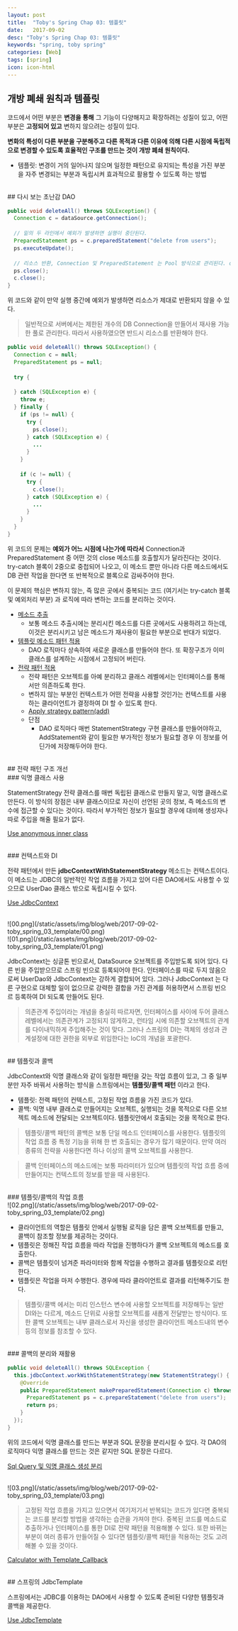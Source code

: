 ```yaml
---
layout: post
title:  "Toby's Spring Chap 03: 템플릿"
date:   2017-09-02
desc: "Toby's Spring Chap 03: 템플릿"
keywords: "spring, toby spring"
categories: [Web]
tags: [spring]
icon: icon-html
---
```


## 개방 폐쇄 원칙과 템플릿

코드에서 어떤 부분은 **변경을 통해** 그 기능이 다양해지고 확장하려는 성질이 있고, 어떤 부분은 **고정되어 있고** 변하지 않으려는 성질이 있다.

**변화의 특성이 다른 부분을 구분해주고 다른 목적과 다른 이유에 의해 다른 시점에 독립적으로 변경할 수 있도록 효율적인 구조를 만드는 것이 개방 폐쇄 원칙이다.**

* 템플릿: 변경이 거의 일어나지 않으며 일정한 패턴으로 유지되는 특성을 가진 부분을 자주 변경되는 부분과 독립시켜 효과적으로 활용할 수 있도록 하는 방법

<br>
## 다시 보는 초난감 DAO

~~~java
public void deleteAll() throws SQLException() {
  Connection c = dataSource.getConnection();

  // 밑의 두 라인에서 예외가 발생하면 실행이 중단된다.
  PreparedStatement ps = c.preparedStatement("delete from users");
  ps.executeUpdate();

  // 리소스 반환, Connection 및 PreparedStatement 는 Pool 방식으로 관리된다. close 메소드는 사용한 리소스를 다시 Pool로 돌려주는 역할을 한다.
  ps.close();
  c.close();
}
~~~

위 코드와 같이 만약 실행 중간에 예외가 발생하면 리소스가 제대로 반환되지 않을 수 있다.

> 일반적으로 서버에서는 제한된 개수의 DB Connection을 만들어서 재사용 가능한 풀로 관리한다. 따라서 사용하였으면 반드시 리소스를 반환해야 한다.

~~~java
public void deleteAll() throws SQLException() {
  Connection c = null;
  PreparedStatement ps = null;

  try {

  } catch (SQLException e) {
    throw e;
  } finally {
    if (ps != null) {
      try {
        ps.close();
      } catch (SQLException e) {
        ...
      }
    }

    if (c != null) {
      try {
        c.close();
      } catch (SQLException e) {
        ...
      }
    }
  }
}
~~~

위 코드의 문제는 **예외가 어느 시점에 나는가에 따라서** Connection과 PreparedStatement 중 어떤 것의 close 메소드를 호출할지가 달라진다는 것이다. try-catch 블록이 2중으로 중첩되어 나오고, 이 메소드 뿐만 아니라 다른 메소드에서도 DB 관련 작업을 한다면 또 반복적으로 블록으로 감싸주어야 한다.

이 문제의 핵심은 변하지 않는, 즉 많은 곳에서 중복되는 코드 (여기서는 try-catch 블록 및 예외처리 부분) 과 로직에 따라 변하는 코드를 분리하는 것이다.

* [메소드 추출](https://github.com/dhsim86/tobys_spring_study/commit/22c3f9b49041259e8058957802027ce6db09677b)
  * 보통 메소드 추출시에는 분리시킨 메소드를 다른 곳에서도 사용하려고 하는데, 이것은 분리시키고 남은 메소드가 재사용이 필요한 부분으로 반대가 되었다.
* [템플릿 메소드 패턴 적용](https://github.com/dhsim86/tobys_spring_study/commit/fc36e6fbd73c9f3ff7a0090018ebe7004c5ccf4a)
  * DAO 로직마다 상속하여 새로운 클래스를 만들어야 한다. 또 확장구조가 이미 클래스를 설계하는 시점에서 고정되어 버린다.
* [전략 패턴 적용](https://github.com/dhsim86/tobys_spring_study/commit/1eb246c2597333eed0ad08e6c08ad2d3877dc2b6)
  * 전략 패턴은 오브젝트를 아예 분리하고 클래스 레벨에서는 인터페이스를 통해서만 의존하도록 한다.
  * 변하지 않는 부분인 컨텍스트가 어떤 전략을 사용할 것인가는 컨텍스트를 사용하는 클라이언트가 결정하여 DI 할 수 있도록 한다.
  * [Apply strategy pattern(add)](https://github.com/dhsim86/tobys_spring_study/commit/67b27105cdf9aea2b93ba91ec7643d0621763cf5)
  * 단점
    * DAO 로직마다 매번 StatementStrategy 구현 클래스를 만들어야하고, AddStatement와 같이 필요한 부가적인 정보가 필요할 경우 이 정보를 어딘가에 저장해두어야 한다.

<br>
## 전략 패턴 구조 개선

<br>
### 익명 클래스 사용

StatementStrategy 전략 클래스를 매번 독립된 클래스로 만들지 말고, 익명 클래스로 만든다.
이 방식의 장점은 내부 클래스이므로 자신이 선언된 곳의 정보, 즉 메소드의 변수에 접근할 수 있다는 것이다. 따라서 부가적인 정보가 필요할 경우에 대비해 생성자나 따로 주입을 해줄 필요가 없다.

[Use anonymous inner class](https://github.com/dhsim86/tobys_spring_study/commit/ae4f7bf38da1fa17d59ba7cb5ddbd0eae4625ca7)

<br>
### 컨텍스트와 DI

전략 패턴에서 만든 **jdbcContextWithStatementStrategy** 메소드는 컨텍스트이다. 이 메소드는 JDBC의 일반적인 작업 흐름을 가지고 있어 다른 DAO에서도 사용할 수 있으므로 UserDao 클래스 밖으로 독립시킬 수 있다.

[Use JdbcContext](https://github.com/dhsim86/tobys_spring_study/commit/370420ce238fb7a48e4dbcda7a8ee433c364342e)

<br>
![00.png](/static/assets/img/blog/web/2017-09-02-toby_spring_03_template/00.png)
<br>
![01.png](/static/assets/img/blog/web/2017-09-02-toby_spring_03_template/01.png)

JdbcContext는 싱글톤 빈으로서, DataSource 오브젝트를 주입받도록 되어 있다. 다른 빈을 주입받으므로 스프링 빈으로 등록되어야 한다. 인터페이스를 따로 두지 않음으로써 UserDao와 JdbcContext는 강하게 결합되어 있다. 그러나 JdbcContext 는 다른 구현으로 대체할 일이 없으므로 강력한 결합을 가진 관계를 허용하면서 스프링 빈으르 등록하여 DI 되도록 만들어도 된다.

> 의존관계 주입이라는 개념을 충실히 따르자면, 인터페이스를 사이에 두어 클래스 레벨에서는 의존관계가 고정되지 않게하고, 런타임 시에 의존할 오브젝트의 관계를 다이내믹하게 주입해주는 것이 맞다. 그러나 스프링의 DI는 객체의 생성과 관계설정에 대한 권한을 외부로 위임한다는 IoC의 개념을 포괄한다.

<br>
## 템플릿과 콜백

JdbcContext와 익명 클래스와 같이 일정한 패턴을 갖는 작업 흐름이 있고, 그 중 일부분만 자주 바꿔서 사용하는 방식을 스프링에서는 **템플릿/콜백 패턴** 이라고 한다.

* 템플릿: 전랙 패턴의 컨텍스트, 고정된 작업 흐름을 가진 코드가 있다.
* 콜백: 익명 내부 클래스로 만들어지는 오브젝트, 실행되는 것을 목적으로 다른 오브젝트 메소드에 전달되는 오브젝트이다. 템플릿안에서 호출되는 것을 목적으로 한다.

> 템플릿/콜백 패턴의 콜백은 보통 단일 메소드 인터페이스를 사용한다. 템플릿의 작업 흐름 중 특정 기능을 위해 한 번 호출되는 경우가 많기 때문이다. 만약 여러 종류의 전략을 사용한다면 하나 이상의 콜백 오브젝트를 사용한다.

> 콜백 인터페이스의 메소드에는 보통 파라미터가 있으며 템플릿의 작업 흐름 중에 만들어지는 컨텍스트의 정보를 받을 때 사용된다.

<br>
### 템플릿/콜백의 작업 흐름

<br>
![02.png](/static/assets/img/blog/web/2017-09-02-toby_spring_03_template/02.png)

* 클라이언트의 역할은 템플릿 안에서 실행될 로직을 담은 콜백 오브젝트를 만들고, 콜백이 참조할 정보를 제공하는 것이다.
* 템플릿은 정해진 작업 흐름을 따라 작업을 진행하다가 콜백 오브젝트의 메소드를 호출한다.
* 콜백은 템플릿이 넘겨준 파라미터와 함께 작업을 수행하고 결과를 템플릿으로 리턴한다.
* 템플릿은 작업을 마저 수행한다. 경우에 따라 클라이언트로 결과를 리턴해주기도 한다.

> 템플릿/콜백 에서는 미리 인스턴스 변수에 사용할 오브젝트를 저장해두는 일반 DI와는 다르게, 메소드 단위로 사용할 오브젝트를 새롭게 전달받는 방식이다. 또한 콜백 오브젝트는 내부 클래스로서 자신을 생성한 클라이언트 메소드내의 변수 등의 정보를 참조할 수 있다.

<br>
### 콜백의 분리와 재활용

~~~java
public void deleteAll() throws SQLException {
  this.jdbcContext.workWithStatementStrategy(new StatementStrategy() {
    @Override
    public PreparedStatement makePreparedStatement(Connection c) throws SQLException {
      PreparedStatement ps = c.prepareStatement("delete from users");
      return ps;
    }
  });
}
~~~

위의 코드에서 익명 클래스를 만드는 부분과 SQL 문장을 분리시킬 수 있다. 각 DAO의 로직마다 익명 클래스를 만드는 것은 같지만 SQL 문장은 다르다.

[Sql Query 및 익명 클래스 생성 분리](https://github.com/dhsim86/tobys_spring_study/commit/670cc5dfb2ccc7fee1b784e0c1b841c9481b674c)

<br>
![03.png](/static/assets/img/blog/web/2017-09-02-toby_spring_03_template/03.png)

> 고정된 작업 흐름을 가지고 있으면서 여기저기서 반복되는 코드가 있다면 중복되는 코드를 분리할 방법을 생각하는 습관을 가져야 한다. 중복된 코드를 메소드로 추출하거나 인터페이스를 통한 DI로 전략 패턴을 적용해볼 수 있다. 또한 바뀌는 부분이 여러 종류가 만들어질 수 있다면 템플릿/콜백 패턴을 적용하는 것도 고려해볼 수 있을 것이다.

[Calculator with Template_Callback](https://github.com/dhsim86/tobys_spring_study/commit/2e6c24bdb573f86592348516e9fe9b3d546b5cde)

<br>
## 스프링의 JdbcTemplate

스프링에서는 JDBC를 이용하는 DAO에서 사용할 수 있도록 준비된 다양한 템플릿과 콜백을 제공한다.

[Use JdbcTemplate](https://github.com/dhsim86/tobys_spring_study/commit/ab1e0ff81b49b56effe4ed368f1050b961648e2d)
